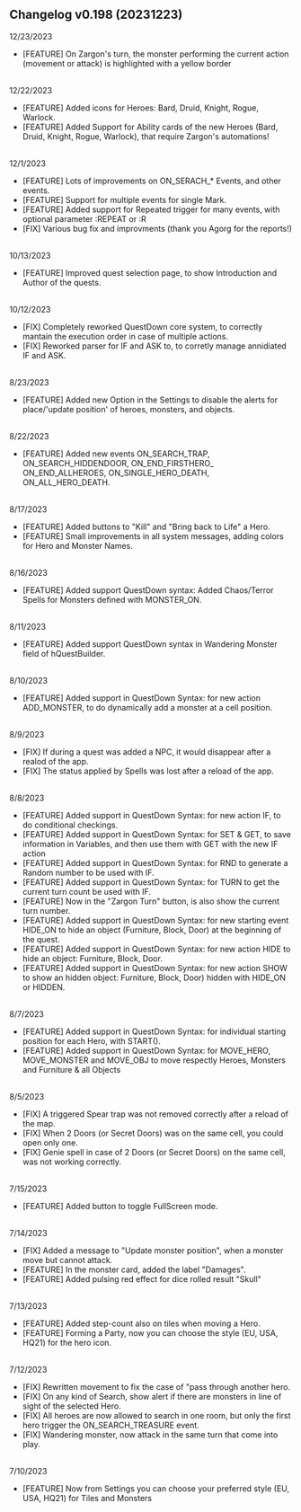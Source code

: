<h2>Changelog v0.198 (20231223) </h2>12/23/2023<br><ul class="news"><li>[FEATURE] On Zargon's turn, the monster performing the current action (movement or attack) is highlighted with a yellow border</li></ul><br>12/22/2023<br><ul class="news"><li>[FEATURE] Added icons for Heroes: Bard, Druid, Knight, Rogue, Warlock.</li><li>[FEATURE] Added Support for Ability cards of the new Heroes (Bard, Druid, Knight, Rogue, Warlock), that require Zargon's automations!</li></ul><br>12/1/2023<br><ul class="news"><li>[FEATURE] Lots of improvements on ON_SERACH_* Events, and other events.</li><li>[FEATURE] Support for multiple events for single Mark.</li><li>[FEATURE] Added support for Repeated trigger for many events, with optional parameter :REPEAT or :R</li><li>[FIX] Various bug fix and improvments (thank you Agorg for the reports!)</li></ul><br>10/13/2023<br><ul class="news"><li>[FEATURE] Improved quest selection page, to show Introduction and Author of the quests.</li></ul><br>10/12/2023<br><ul class="news"><li>[FIX] Completely reworked QuestDown core system, to correctly mantain the execution order in case of multiple actions.</li><li>[FIX] Reworked parser for IF and ASK to, to corretly manage annidiated IF and ASK.</li></ul><br>8/23/2023<br><ul class="news"><li>[FEATURE] Added new Option in the Settings to disable the alerts for place/'update position' of heroes, monsters, and objects.</li></ul><br>8/22/2023<br><ul class="news"><li>[FEATURE] Added new events ON_SEARCH_TRAP, ON_SEARCH_HIDDENDOOR, ON_END_FIRSTHERO_ ON_END_ALLHEROES, ON_SINGLE_HERO_DEATH, ON_ALL_HERO_DEATH.</li></ul><br>8/17/2023<br><ul class="news"><li>[FEATURE] Added buttons to "Kill" and "Bring back to Life" a Hero.</li><li>[FEATURE] Small improvements in all system messages, adding colors for Hero and Monster Names.</li></ul><br>8/16/2023<br><ul class="news"><li>[FEATURE] Added support QuestDown syntax: Added Chaos/Terror Spells for Monsters defined with MONSTER_ON.</li></ul><br>8/11/2023<br><ul class="news"><li>[FEATURE] Added support QuestDown syntax in Wandering Monster field of hQuestBuilder.</li></ul><br>8/10/2023<br><ul class="news"><li>[FEATURE] Added support in QuestDown Syntax: for new action ADD_MONSTER, to do dynamically add a monster at a cell position.</li></ul><br>8/9/2023<br><ul class="news"><li>[FIX] If during a quest was added a NPC, it would disappear after a realod of the app.</li><li>[FIX] The status applied by Spells was lost after a reload of the app.</li></ul><br>8/8/2023<br><ul class="news"><li>[FEATURE] Added support in QuestDown Syntax: for new action IF, to do conditional checkings.</li><li>[FEATURE] Added support in QuestDown Syntax: for SET &amp; GET, to save information in Variables, and then use them with GET with the new IF action</li><li>[FEATURE] Added support in QuestDown Syntax: for RND to generate a Random number to be used with IF.</li><li>[FEATURE] Added support in QuestDown Syntax: for TURN to get the current turn count be used with IF.</li><li>[FEATURE] Now in the "Zargon Turn" button, is also show the current turn number.</li><li>[FEATURE] Added support in QuestDown Syntax: for new starting event HIDE_ON to hide an object (Furniture, Block, Door) at the beginning of the quest.</li><li>[FEATURE] Added support in QuestDown Syntax: for new action HIDE to hide an object: Furniture, Block, Door.</li><li>[FEATURE] Added support in QuestDown Syntax: for new action SHOW to show an hidden object: Furniture, Block, Door) hidden with HIDE_ON or HIDDEN.</li></ul><br>8/7/2023<br><ul class="news"><li>[FEATURE] Added support in QuestDown Syntax: for individual starting position for each Hero, with START().</li><li>[FEATURE] Added support in QuestDown Syntax: for MOVE_HERO, MOVE_MONSTER and MOVE_OBJ to move respectly Heroes, Monsters and Furniture &amp; all Objects</li></ul><br>8/5/2023<br><ul class="news"><li>[FIX] A triggered Spear trap was not removed correctly after a reload of the map.</li><li>[FIX] When 2 Doors (or Secret Doors) was on the same cell, you could open only one.</li><li>[FIX] Genie spell in case of 2 Doors (or Secret Doors) on the same cell, was not working correctly.</li></ul><br>7/15/2023<br><ul class="news"><li>[FEATURE] Added button to toggle FullScreen mode.</li></ul><br>7/14/2023<br><ul class="news"><li>[FIX] Added a message to "Update monster position", when a monster move but cannot attack.</li><li>[FEATURE] In the monster card, added the label "Damages".</li><li>[FEATURE] Added pulsing red effect for dice rolled result "Skull"</li></ul><br>7/13/2023<br><ul class="news"><li>[FEATURE] Added step-count also on tiles when moving a Hero.</li><li>[FEATURE] Forming a Party, now you can choose the style (EU, USA, HQ21) for the hero icon.</li></ul><br>7/12/2023<br><ul class="news"><li>[FIX] Rewritten movement to fix the case of "pass through another hero.</li><li>[FIX] On any kind of Search, show alert if there are monsters in line of sight of the selected Hero.</li><li>[FIX] All heroes are now allowed to search in one room, but only the first hero trigger the ON_SEARCH_TREASURE event.</li><li>[FIX] Wandering monster, now attack in the same turn that come into play.</li></ul><br>7/10/2023<br><ul class="news"><li>[FEATURE] Now from Settings you can choose your preferred style (EU, USA, HQ21) for Tiles and Monsters</li></ul>
